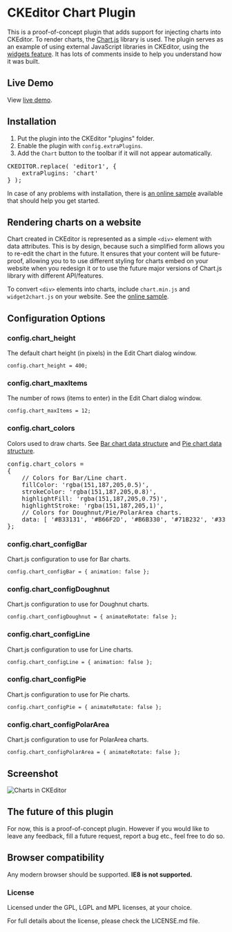 CKEditor Chart Plugin
=====================

This is a proof-of-concept plugin that adds support for injecting charts into CKEditor.
To render charts, the [Chart.js](http://www.chartjs.org/) library is used.
The plugin serves as an example of using external JavaScript libraries in CKEditor, using the [widgets feature](http://docs.ckeditor.com/#!/guide/widget_sdk_intro). It has lots of comments inside to help you understand how it was built.

## Live Demo

View [live demo](http://wwalc.github.io/chart/).

## Installation

1. Put the plugin into the CKEditor "plugins" folder.
2. Enable the plugin with `config.extraPlugins`.
3. Add the `Chart` button to the toolbar if it will not appear automatically.

<pre>
CKEDITOR.replace( 'editor1', {
    extraPlugins: 'chart'
} );
</pre>

In case of any problems with installation, there is [an online sample](http://wwalc.github.io/chart/sample.html) available that should help you get started.

## Rendering charts on a website

Chart created in CKEditor is represented as a simple `<div>` element with data attributes. This is by design, because such a simplified form allows you to re-edit the chart in the future. It ensures that your content will be future-proof, allowing you to to use different styling for charts embed on your website when you redesign it or to use the future major versions of Chart.js library with different API/features.

To convert `<div>` elements into charts, include `chart.min.js` and `widget2chart.js` on your website. See the [online sample](http://wwalc.github.io/chart/sample.html).

## Configuration Options

### config.chart_height

The default chart height (in pixels) in the Edit Chart dialog window.

	config.chart_height = 400;

### config.chart_maxItems

The number of rows (items to enter) in the Edit Chart dialog window.

	config.chart_maxItems = 12;

### config.chart_colors

Colors used to draw charts. See <a href="http://www.chartjs.org/docs/#bar-chart-data-structure">Bar chart data structure</a> and
<a href="http://www.chartjs.org/docs/#doughnut-pie-chart-data-structure">Pie chart data structure</a>.

<pre>
config.chart_colors =
{
	// Colors for Bar/Line chart.
	fillColor: 'rgba(151,187,205,0.5)',
	strokeColor: 'rgba(151,187,205,0.8)',
	highlightFill: 'rgba(151,187,205,0.75)',
	highlightStroke: 'rgba(151,187,205,1)',
	// Colors for Doughnut/Pie/PolarArea charts.
	data: [ '#B33131', '#B66F2D', '#B6B330', '#71B232', '#33B22D', '#31B272', '#2DB5B5', '#3172B6', '#3232B6', '#6E31B2', '#B434AF', '#B53071' ]
};
</pre>

### config.chart_configBar

Chart.js configuration to use for Bar charts.

	config.chart_configBar = { animation: false };

### config.chart_configDoughnut

Chart.js configuration to use for Doughnut charts.

	config.chart_configDoughnut = { animateRotate: false };

### config.chart_configLine

Chart.js configuration to use for Line charts.

	config.chart_configLine = { animation: false };

### config.chart_configPie

Chart.js configuration to use for Pie charts.

	config.chart_configPie = { animateRotate: false };

### config.chart_configPolarArea

Chart.js configuration to use for PolarArea charts.

	config.chart_configPolarArea = { animateRotate: false };

## Screenshot

![Charts in CKEditor](http://s10.postimg.org/efvmb3fmh/chartjs.png)

## The future of this plugin

For now, this is a proof-of-concept plugin. However if you would like to leave any feedback, fill a future request, report a bug etc., feel free to do so.

## Browser compatibility

Any modern browser should be supported. **IE8 is not supported.**

### License

Licensed under the GPL, LGPL and MPL licenses, at your choice.

For full details about the license, please check the LICENSE.md file.
